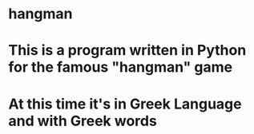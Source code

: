 # hangman
# This is a program written in Python for the famous "hangman" game
# At this time it's in Greek Language and with Greek words
